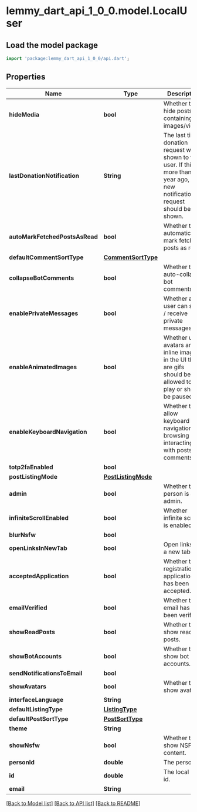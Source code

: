 # lemmy_dart_api_1_0_0.model.LocalUser

## Load the model package
```dart
import 'package:lemmy_dart_api_1_0_0/api.dart';
```

## Properties
Name | Type | Description | Notes
------------ | ------------- | ------------- | -------------
**hideMedia** | **bool** | Whether to hide posts containing images/videos | 
**lastDonationNotification** | **String** | The last time a donation request was shown to this user. If this is more than a year ago, a new notification request should be shown. | 
**autoMarkFetchedPostsAsRead** | **bool** | Whether to automatically mark fetched posts as read. | 
**defaultCommentSortType** | [**CommentSortType**](CommentSortType.md) |  | 
**collapseBotComments** | **bool** | Whether to auto-collapse bot comments. | 
**enablePrivateMessages** | **bool** | Whether a user can send / receive private messages | 
**enableAnimatedImages** | **bool** | Whether user avatars and inline images in the UI that are gifs should be allowed to play or should be paused | 
**enableKeyboardNavigation** | **bool** | Whether to allow keyboard navigation (for browsing and interacting with posts and comments). | 
**totp2faEnabled** | **bool** |  | 
**postListingMode** | [**PostListingMode**](PostListingMode.md) |  | 
**admin** | **bool** | Whether the person is an admin. | 
**infiniteScrollEnabled** | **bool** | Whether infinite scroll is enabled. | 
**blurNsfw** | **bool** |  | 
**openLinksInNewTab** | **bool** | Open links in a new tab. | 
**acceptedApplication** | **bool** | Whether their registration application has been accepted. | 
**emailVerified** | **bool** | Whether their email has been verified. | 
**showReadPosts** | **bool** | Whether to show read posts. | 
**showBotAccounts** | **bool** | Whether to show bot accounts. | 
**sendNotificationsToEmail** | **bool** |  | 
**showAvatars** | **bool** | Whether to show avatars. | 
**interfaceLanguage** | **String** |  | 
**defaultListingType** | [**ListingType**](ListingType.md) |  | 
**defaultPostSortType** | [**PostSortType**](PostSortType.md) |  | 
**theme** | **String** |  | 
**showNsfw** | **bool** | Whether to show NSFW content. | 
**personId** | **double** | The person id. | 
**id** | **double** | The local user id. | 
**email** | **String** |  | [optional] 

[[Back to Model list]](../README.md#documentation-for-models) [[Back to API list]](../README.md#documentation-for-api-endpoints) [[Back to README]](../README.md)


